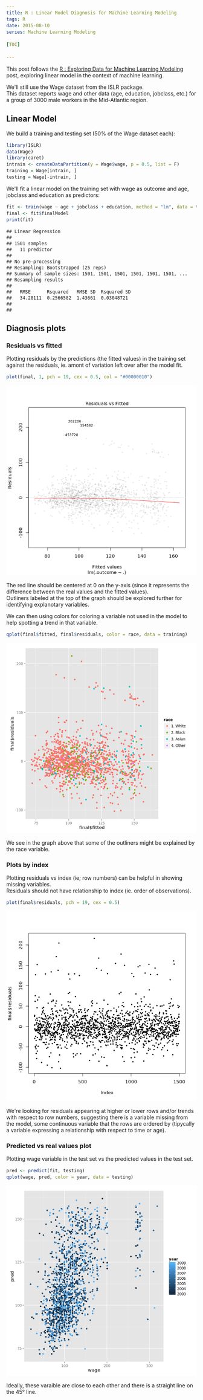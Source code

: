 ```yaml
---
title: R : Linear Model Diagnosis for Machine Learning Modeling
tags: R
date: 2015-08-10
series: Machine Learning Modeling

[TOC]

---
```



<!-- BEGIN_SUMMARY -->
This post follows the [R : Exploring Data for Machine Learning Modeling]() post, exploring linear model in the context of machine learning.

<!-- END_SUMMARY -->
We'll still use the Wage dataset from the ISLR package.  
This dataset reports wage and other data (age, education, jobclass, etc.) for a group of 3000 male workers in the Mid-Atlantic region.

## Linear Model

We build a training and testing set (50% of the Wage dataset each):

```r
library(ISLR)
data(Wage)
library(caret)
intrain <- createDataPartition(y = Wage$wage, p = 0.5, list = F)
training = Wage[intrain, ]
testing = Wage[-intrain, ]
```

We'll fit a linear model on the training set with wage as outcome and age, jobclass and education as predictors:

```r
fit <- train(wage ~ age + jobclass + education, method = "lm", data = training)
final <- fit$finalModel
print(fit)
```

```
## Linear Regression 
## 
## 1501 samples
##   11 predictor
## 
## No pre-processing
## Resampling: Bootstrapped (25 reps) 
## Summary of sample sizes: 1501, 1501, 1501, 1501, 1501, 1501, ... 
## Resampling results
## 
##   RMSE      Rsquared   RMSE SD  Rsquared SD
##   34.28111  0.2566582  1.43661  0.03048721 
## 
## 
```

## Diagnosis plots

### Residuals vs fitted

Plotting residuals by the predictions (the fitted values) in the training set against the residuals, ie. amont of variation left over after the model fit. 


```r
plot(final, 1, pch = 19, cex = 0.5, col = "#00000010")
```

<div class="rimage center"><img src="figure/linear-model-diagnosis-for-machine-learning-3-1.png" /></div>

The red line should be centered at 0 on the y-axis (since it represents the difference between the real values and the fitted values).  
Outliners labeled at the top of the graph should be explored further for identifying explanotary variables. 

We can then using colors for coloring a variable not used in the model to help spotting a trend in that variable.


```r
qplot(final$fitted, final$residuals, color = race, data = training)
```

<div class="rimage center"><img src="figure/linear-model-diagnosis-for-machine-learning-4-1.png" title="plot of chunk unnamed-chunk-4" alt="plot of chunk unnamed-chunk-4" class="plot" /></div>

We see in the graph above that some of the outliners might be explained by the race variable.

### Plots by index

Plotting residuals vs index (ie; row numbers) can be helpful in showing missing variables.  
Residuals should not have relationship to index (ie. order of observations).

```r
plot(final$residuals, pch = 19, cex = 0.5)
```

<div class="rimage center"><img src="figure/linear-model-diagnosis-for-machine-learning-5-1.png"/></div>

We're looking for residuals appearing at higher or lower rows and/or trends with respect to row numbers, suggesting there is a variable missing from the model, some continuous variable that the rows are ordered by (tipycally a variable expressing a relationship with respect to time or age).

### Predicted vs real values plot

Plotting wage variable in the test set vs the predicted values in the test set.

```r
pred <- predict(fit, testing)
qplot(wage, pred, color = year, data = testing)
```

<div class="rimage center"><img src="figure/linear-model-diagnosis-for-machine-learning-6-1.png" /></div>

Ideally, these varaible are close to each other and there is a straight line on the 45° line.
